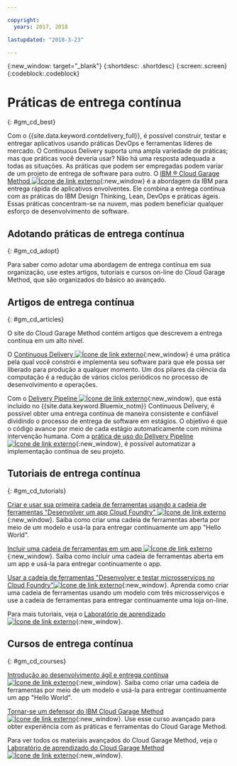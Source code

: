 ```yaml
---

copyright:
  years: 2017, 2018

lastupdated: "2018-3-23"

---
```

<!-- Copyright info at top of file: REQUIRED
    The copyright info is YAML content that must occur at the top of the MD file, before attributes are listed.
    It must be surrounded by 3 dashes.
    The value "years" can contain just one year or a two years separated by a comma. (years: 2014, 2016)
    Indentation as per the previous template must be preserved.
-->

{:new_window: target="_blank"}
{:shortdesc: .shortdesc}
{:screen:.screen}
{:codeblock:.codeblock}

# Práticas de entrega contínua
{: #gm_cd_best}



Com o {{site.data.keyword.contdelivery_full}}, é possível construir, testar e entregar aplicativos usando práticas DevOps e ferramentas líderes de mercado. O Continuous Delivery suporta uma ampla variedade de práticas; mas que práticas você deveria usar? Não há uma resposta adequada a todas as situações. As práticas que podem ser empregadas podem variar de um projeto de entrega de software para outro. O [IBM &reg; Cloud Garage Method ![Ícone de link externo](../../icons/launch-glyph.svg "Ícone de link externo")](https://www.ibm.com/cloud/garage){:new_window} é a abordagem da IBM para entrega rápida de aplicativos envolventes. Ele combina a entrega contínua com as práticas do IBM Design Thinking, Lean, DevOps e práticas ágeis. Essas práticas concentram-se na nuvem, mas podem beneficiar qualquer esforço de desenvolvimento de software.


## Adotando práticas de entrega contínua
{: #gm_cd_adopt}

Para saber como adotar uma abordagem de entrega contínua em sua organização, use estes artigos, tutoriais e cursos on-line do Cloud Garage Method, que são organizados do básico ao avançado.

## Artigos de entrega contínua
{: #gm_cd_articles}

O site do Cloud Garage Method contém artigos que descrevem a entrega contínua em um alto nível.

O [Continuous Delivery ![Ícone de link externo](../../icons/launch-glyph.svg "Ícone de link externo")](https://www.ibm.com/cloud/garage/content/deliver/practice_continuous_delivery/] ){:new_window} é uma prática pela qual você constrói e implementa seu software para que ele possa ser liberado para produção a qualquer momento. Um dos pilares da ciência da computação é a redução de vários ciclos periódicos no processo de desenvolvimento e operações.

Com o [Delivery Pipeline ![Ícone de link externo](../../icons/launch-glyph.svg "Ícone de link externo")](https://www.ibm.com/cloud/garage/content/deliver/tool_delivery_pipeline/){:new_window}, que está incluído no {{site.data.keyword.Bluemix_notm}} Continuous Delivery, é possível obter uma entrega contínua de maneira consistente e confiável dividindo o processo de entrega de software em estágios. O objetivo é que o código avance por meio de cada estágio automaticamente com mínima intervenção humana. Com a [prática de uso do Delivery Pipeline ![Ícone de link externo](../../icons/launch-glyph.svg "Ícone de link externo")](https://www.ibm.com/cloud/garage/content/deliver/practice_delivery_pipeline/){:new_window}, é possível automatizar a implementação contínua de seu projeto.

## Tutoriais de entrega contínua
{: #gm_cd_tutorials}

[Criar e usar sua primeira cadeia de ferramentas usando a cadeia de ferramentas "Desenvolver um app Cloud Foundry" ![Ícone de link externo](../../icons/launch-glyph.svg "Ícone de link externo")](https://www.ibm.com/cloud/garage/tutorials/introduce-develop-cloud-foundry-app-toolchain){:new_window}. Saiba como criar uma cadeia de ferramentas aberta por meio de um modelo e usá-la para entregar continuamente um app "Hello World".

[Incluir uma cadeia de ferramentas em um app ![Ícone de link externo](../../icons/launch-glyph.svg "Ícone de link externo")](https://www.ibm.com/cloud/garage/tutorials/add-a-toolchain-to-an-app?task=2){:new_window}. Saiba como incluir uma cadeia de ferramentas aberta em um app e usá-la para entregar continuamente o app.

[Usar a cadeia de ferramentas "Desenvolver e testar microsserviços no Cloud Foundry"![Ícone de link externo](../../icons/launch-glyph.svg "Ícone de link externo")](https://www.ibm.com/cloud/garage/tutorials/use-develop-test-microservices-on-cloud-foundry-toolchain){:new_window}. Aprenda como criar uma cadeia de ferramentas usando um modelo com três microsserviços e use a cadeia de ferramentas para entregar continuamente uma loja on-line.

Para mais tutoriais, veja o [Laboratório de aprendizado ![Ícone de link externo](../../icons/launch-glyph.svg "Ícone de link externo")](https://www.ibm.com/cloud/garage/category/courses){:new_window}.

## Cursos de entrega contínua
{: #gm_cd_courses}

[Introdução ao desenvolvimento ágil e entrega contínua ![Ícone de link externo](../../icons/launch-glyph.svg "Ícone de link externo")](https://www.ibm.com/cloud/garage/content/course/get_started_agile_cd){:new_window}. Saiba como criar uma cadeia de ferramentas por meio de um modelo e usá-la para entregar continuamente um app "Hello World".

[Tornar-se um defensor do IBM Cloud Garage Method ![Ícone de link externo](../../icons/launch-glyph.svg "Ícone de link externo")](https://www.ibm.com/cloud/garage/content/course/gm_advocate){:new_window}. Use esse curso avançado para obter experiência com as práticas e ferramentas do Cloud Garage Method.

Para ver todos os materiais avançados do Cloud Garage Method, veja o [Laboratório de aprendizado do Cloud Garage Method ![Ícone de link externo](../../icons/launch-glyph.svg "Ícone de link externo")](https://www.ibm.com/cloud/garage/category/courses){:new_window}.
